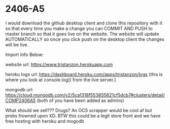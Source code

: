 # 2406-A5



I would download the github desktop client and clone this repository with it so that every time you make a change you can COMMIT AND PUSH to master branch so that it goes live on the website. The website will update AUTOMATICALLY so once you click push on the desktop client the changes will be live.


Import Info Below:

website url: https://www.tristanzon.herokuapp.com 

heroku logs url: https://dashboard.heroku.com/apps/tristanzon/logs (this is where you look at console.log() from the live server.)

mongodb url: https://cloud.mongodb.com/v2/5ca1318f553855621cf5dcb7#clusters/detail/COMP2406A5 (both of you have been added as admins)


What should we sell??? Drugs? An OCS scrapper would be cool af but probs frowned upon XD. BTW this could be a legit store front and we have free hosting with heroku and mogodb
